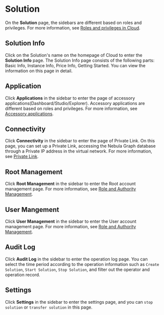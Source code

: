 # Solution

On the **Solution** page, the sidebars are different based on roles and privileges. For more information, see [Roles and privileges in Cloud](../4.user-role-description.md).

## Solution Info

Click on the Solution's name on the homepage of Cloud to enter the **Solution Info** page. The Solution Info page consists of the following parts: Basic Info, Instance Info, Price Info, Getting Started. You can view the information on this page in detail.

## Application

Click **Applications** in the sidebar to enter the page of accessory applications(Dashboard/Studio/Explorer). Accessory applications are different based on roles and privileges. For more information, see [Accessory applications](../5.solution/5.1.supporting-application.md).

## Connectivity

Click **Connectivity** in the sidebar to enter the page of Private Link. On this page, you can set up a Private Link, accessing the Nebula Graph database through a Private IP address in the virtual network. For more information, see [Private Link](../5.solution/5.2.connection-configuration-and-use.md).

## Root Management

Click **Root Management** in the sidebar to enter the Root account management page. For more information, see [Role and Authority Management](../5.solution/5.3.role-and-authority-management.md).

## User Mangement

Click **User Management** in the sidebar to enter the User account management page. For more information, see [Role and Authority Management](../5.solution/5.3.role-and-authority-management.md).

## Audit Log

Click **Audit Log** in the sidebar to enter the operation log page. You can select the time period according to the operation information such as `Create Solution`, `Start Solution`, `Stop Solution`, and filter out the operator and operation record.

## Settings

Click **Settings** in the sidebar to enter the settings page, and you can `stop solution` or `transfer solution` in this page.
